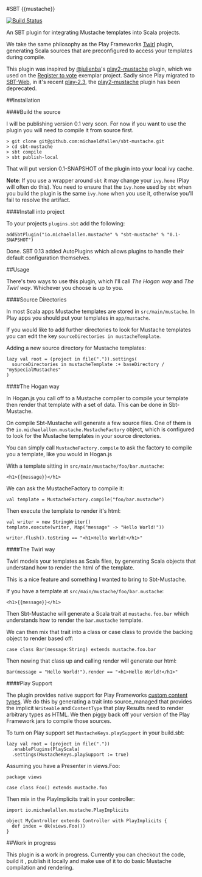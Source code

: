 #SBT {{mustache}}

[![Build Status](https://travis-ci.org/michaeldfallen/sbt-mustache.svg?branch=master)](https://travis-ci.org/michaeldfallen/sbt-mustache)

An SBT plugin for integrating Mustache templates into Scala projects.

We take the same philosophy as the Play Frameworks [Twirl] plugin, generating
Scala sources that are preconfigured to access your templates during compile.

This plugin was inspired by [@julienba]'s [play2-mustache] plugin, which we used
on the [Register to vote] exemplar project. Sadly since Play migrated to
[SBT-Web], in it's recent [play-2.3], the [play2-mustache] plugin has been
deprecated.

##Installation

####Build the source

I will be publishing version 0.1 very soon. For now if you want to use the plugin
you will need to compile it from source first.

```
> git clone git@github.com:michaeldfallen/sbt-mustache.git
> cd sbt-mustache
> sbt compile
> sbt publish-local
```

That will put version 0.1-SNAPSHOT of the plugin into your local ivy cache.

**Note**: If you use a wrapper around `sbt` it may change your `ivy.home` (Play
will often do this). You need to ensure that the `ivy.home` used by `sbt` when
you build the plugin is the same `ivy.home` when you use it, otherwise you'll
fail to resolve the artifact.

####Install into project

To your projects `plugins.sbt` add the following:

```
addSbtPlugin("io.michaelallen.mustache" % "sbt-mustache" % "0.1-SNAPSHOT")
```

Done. SBT 0.13 added AutoPlugins which allows plugins to handle their default
configuration themselves.

##Usage

There's two ways to use this plugin, which I'll call *The Hogan way* and *The
Twirl way*. Whichever you choose is up to you.

####Source Directories

In most Scala apps Mustache templates are stored in `src/main/mustache`.
In Play apps you should put your templates in `app/mustache`.

If you would like to add further directories to look for Mustache templates you
can edit the key `sourceDirectories in mustacheTemplate`.

Adding a new source directory for Mustache templates:
```
lazy val root = (project in file(".")).settings(
  sourceDirectories in mustacheTemplate :+ baseDirectory / "mySpecialMustaches"
)
```

####The Hogan way

In Hogan.js you call off to a Mustache compiler to compile your template then
render that template with a set of data. This can be done in Sbt-Mustache.

On compile Sbt-Mustache will generate a few source files. One of them is the
`io.michaelallen.mustache.MustacheFactory` object, which is configured to look
for the Mustache templates in your source directories.

You can simply call `MustacheFactory.compile` to ask the factory to compile you
a template, like you would in Hogan.js

With a template sitting in `src/main/mustache/foo/bar.mustache`:
```
<h1>{{message}}</h1>
```

We can ask the MustacheFactory to compile it:

```
val template = MustacheFactory.compile("foo/bar.mustache")
```

Then execute the template to render it's html:

```
val writer = new StringWriter()
template.execute(writer, Map("message" -> "Hello World!"))

writer.flush().toString == "<h1>Hello World!</h1>"
```

####The Twirl way

Twirl models your templates as Scala files, by generating Scala objects that
understand how to render the html of the template.

This is a nice feature and something I wanted to bring to Sbt-Mustache.

If you have a template at `src/main/mustache/foo/bar.mustache`:
```
<h1>{{message}}</h1>
```

Then Sbt-Mustache will generate a Scala trait at `mustache.foo.bar` which
understands how to render the `bar.mustache` template.

We can then mix that trait into a class or case class to provide the backing
object to render based off:

```
case class Bar(message:String) extends mustache.foo.bar
```

Then newing that class up and calling render will generate our html:

```
Bar(message = "Hello World!").render == "<h1>Hello World!</h1>"
```

####Play Support

The plugin provides native support for Play Frameworks [custom content types].
We do this by generating a trait into source_managed that provides the implicit
`Writeable` and `ContentType` that play Results need to render arbitrary types
as HTML. We then piggy back off your version of the Play Framework jars to compile
those sources.

To turn on Play support set `MustacheKeys.playSupport` in your build.sbt:

```
lazy val root = (project in file("."))
  .enablePlugins(PlayScala)
  .settings(MustacheKeys.playSupport := true)
```

Assuming you have a Presenter in views.Foo:

```
package views

case class Foo() extends mustache.foo
```

Then mix in the PlayImplicits trait in your controller:

```
import io.michaelallen.mustache.PlayImplicits

object MyController extends Controller with PlayImplicits {
  def index = Ok(views.Foo())
}
```

##Work in progress

This plugin is a work in progress. Currently you can checkout the code, build it
, publish it locally and make use of it to do basic Mustache compilation and
rendering.

 [SBT-Web]: https://github.com/sbt/sbt-web
 [Twirl]: https://github.com/playframework/twirl
 [@julienba]: https://github.com/julienba
 [play2-mustache]: https://github.com/julienba/play2-mustache
 [Register to vote]: https://www.gov.uk/transformation/register-to-vote
 [play-2.3]: http://www.playframework.com/documentation/2.3.x/Highlights23
 [custom content types]: http://www.playframework.com/documentation/2.3.x/ScalaCustomTemplateFormat
